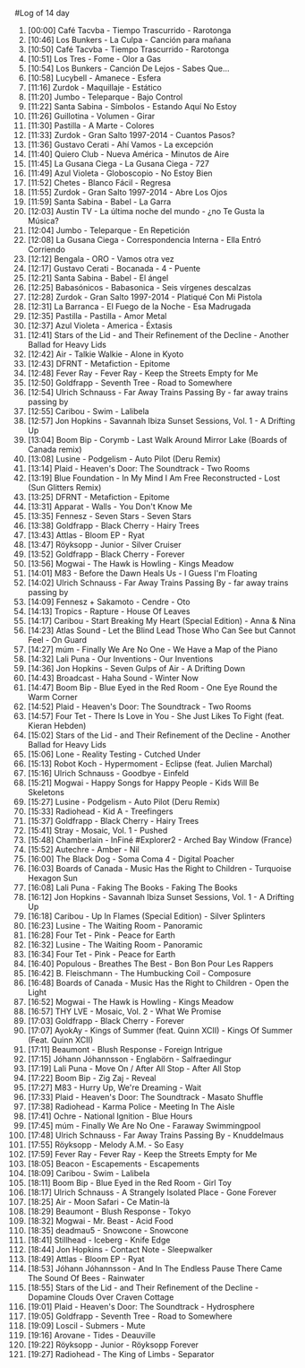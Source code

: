 #Log of 14 day

1. [00:00] Café Tacvba - Tiempo Trascurrido - Rarotonga
1. [10:46] Los Bunkers - La Culpa - Canción para mañana
1. [10:50] Café Tacvba - Tiempo Trascurrido - Rarotonga
1. [10:51] Los Tres - Fome - Olor a Gas
1. [10:54] Los Bunkers - Canción De Lejos - Sabes Que...
1. [10:58] Lucybell - Amanece - Esfera
1. [11:16] Zurdok - Maquillaje - Estático
1. [11:20] Jumbo - Teleparque - Bajo Control
1. [11:22] Santa Sabina - Símbolos - Estando Aquí No Estoy
1. [11:26] Guillotina - Volumen - Girar
1. [11:30] Pastilla - A Marte - Colores
1. [11:33] Zurdok - Gran Salto 1997-2014 - Cuantos Pasos?
1. [11:36] Gustavo Cerati - Ahí Vamos - La excepción
1. [11:40] Quiero Club - Nueva América - Minutos de Aire
1. [11:45] La Gusana Ciega - La Gusana Ciega - 727
1. [11:49] Azul Violeta - Globoscopio - No Estoy Bien
1. [11:52] Chetes - Blanco Fácil - Regresa
1. [11:55] Zurdok - Gran Salto 1997-2014 - Abre Los Ojos
1. [11:59] Santa Sabina - Babel - La Garra
1. [12:03] Austin TV - La última noche del mundo - ¿no Te Gusta la Música?
1. [12:04] Jumbo - Teleparque - En Repetición
1. [12:08] La Gusana Ciega - Correspondencia Interna - Ella Entró Corriendo
1. [12:12] Bengala - ORO - Vamos otra vez
1. [12:17] Gustavo Cerati - Bocanada - 4 - Puente
1. [12:21] Santa Sabina - Babel - El ángel
1. [12:25] Babasónicos - Babasonica - Seis vírgenes descalzas
1. [12:28] Zurdok - Gran Salto 1997-2014 - Platiqué Con Mi Pistola
1. [12:31] La Barranca - El Fuego de la Noche - Esa Madrugada
1. [12:35] Pastilla - Pastilla - Amor Metal
1. [12:37] Azul Violeta - America - Éxtasis
1. [12:41] Stars of the Lid - and Their Refinement of the Decline - Another Ballad for Heavy Lids
1. [12:42] Air - Talkie Walkie - Alone in Kyoto
1. [12:43] DFRNT - Metafiction - Epitome
1. [12:48] Fever Ray - Fever Ray - Keep the Streets Empty for Me
1. [12:50] Goldfrapp - Seventh Tree - Road to Somewhere
1. [12:54] Ulrich Schnauss - Far Away Trains Passing By - far away trains passing by
1. [12:55] Caribou - Swim - Lalibela
1. [12:57] Jon Hopkins - Savannah Ibiza Sunset Sessions, Vol. 1 - A Drifting Up
1. [13:04] Boom Bip - Corymb - Last Walk Around Mirror Lake (Boards of Canada remix)
1. [13:08] Lusine - Podgelism - Auto Pilot (Deru Remix)
1. [13:14] Plaid - Heaven's Door: The Soundtrack - Two Rooms
1. [13:19] Blue Foundation - In My Mind I Am Free Reconstructed - Lost (Sun Glitters Remix)
1. [13:25] DFRNT - Metafiction - Epitome
1. [13:31] Apparat - Walls - You Don't Know Me
1. [13:35] Fennesz - Seven Stars - Seven Stars
1. [13:38] Goldfrapp - Black Cherry - Hairy Trees
1. [13:43] Attlas - Bloom EP - Ryat
1. [13:47] Röyksopp - Junior - Silver Cruiser
1. [13:52] Goldfrapp - Black Cherry - Forever
1. [13:56] Mogwai - The Hawk is Howling - Kings Meadow
1. [14:01] M83 - Before the Dawn Heals Us - I Guess I'm Floating
1. [14:02] Ulrich Schnauss - Far Away Trains Passing By - far away trains passing by
1. [14:09] Fennesz + Sakamoto - Cendre - Oto
1. [14:13] Tropics - Rapture - House Of Leaves
1. [14:17] Caribou - Start Breaking My Heart (Special Edition) - Anna & Nina
1. [14:23] Atlas Sound - Let the Blind Lead Those Who Can See but Cannot Feel - On Guard
1. [14:27] múm - Finally We Are No One - We Have a Map of the Piano
1. [14:32] Lali Puna - Our Inventions - Our Inventions
1. [14:36] Jon Hopkins - Seven Gulps of Air - A Drifting Down
1. [14:43] Broadcast - Haha Sound - Winter Now
1. [14:47] Boom Bip - Blue Eyed in the Red Room - One Eye Round the Warm Corner
1. [14:52] Plaid - Heaven's Door: The Soundtrack - Two Rooms
1. [14:57] Four Tet - There Is Love in You - She Just Likes To Fight (feat. Kieran Hebden)
1. [15:02] Stars of the Lid - and Their Refinement of the Decline - Another Ballad for Heavy Lids
1. [15:06] Lone - Reality Testing - Cutched Under
1. [15:13] Robot Koch - Hypermoment - Eclipse (feat. Julien Marchal)
1. [15:16] Ulrich Schnauss - Goodbye - Einfeld
1. [15:21] Mogwai - Happy Songs for Happy People - Kids Will Be Skeletons
1. [15:27] Lusine - Podgelism - Auto Pilot (Deru Remix)
1. [15:33] Radiohead - Kid A - Treefingers
1. [15:37] Goldfrapp - Black Cherry - Hairy Trees
1. [15:41] Stray - Mosaic, Vol. 1 - Pushed
1. [15:48] Chamberlain - InFiné #Explorer2 - Arched Bay Window (France)
1. [15:52] Autechre - Amber - Nil
1. [16:00] The Black Dog - Soma Coma 4 - Digital Poacher
1. [16:03] Boards of Canada - Music Has the Right to Children - Turquoise Hexagon Sun
1. [16:08] Lali Puna - Faking The Books - Faking The Books
1. [16:12] Jon Hopkins - Savannah Ibiza Sunset Sessions, Vol. 1 - A Drifting Up
1. [16:18] Caribou - Up In Flames (Special Edition) - Silver Splinters
1. [16:23] Lusine - The Waiting Room - Panoramic
1. [16:28] Four Tet - Pink - Peace for Earth
1. [16:32] Lusine - The Waiting Room - Panoramic
1. [16:34] Four Tet - Pink - Peace for Earth
1. [16:40] Populous - Breathes The Best - Bon Bon Pour Les Rappers
1. [16:42] B. Fleischmann - The Humbucking Coil - Composure
1. [16:48] Boards of Canada - Music Has the Right to Children - Open the Light
1. [16:52] Mogwai - The Hawk is Howling - Kings Meadow
1. [16:57] THY LVE - Mosaic, Vol. 2 - What We Promise
1. [17:03] Goldfrapp - Black Cherry - Forever
1. [17:07] AyokAy - Kings of Summer (feat. Quinn XCII) - Kings Of Summer (Feat. Quinn XCII)
1. [17:11] Beaumont - Blush Response - Foreign Intrigue
1. [17:15] Jóhann Jóhannsson - Englabörn - Salfraedingur
1. [17:19] Lali Puna - Move On / After All Stop - After All Stop
1. [17:22] Boom Bip - Zig Zaj - Reveal
1. [17:27] M83 - Hurry Up, We're Dreaming - Wait
1. [17:33] Plaid - Heaven's Door: The Soundtrack - Masato Shuffle
1. [17:38] Radiohead - Karma Police - Meeting In The Aisle
1. [17:41] Ochre - National Ignition - Blue Hours
1. [17:45] múm - Finally We Are No One - Faraway Swimmingpool
1. [17:48] Ulrich Schnauss - Far Away Trains Passing By - Knuddelmaus
1. [17:55] Röyksopp - Melody A.M. - So Easy
1. [17:59] Fever Ray - Fever Ray - Keep the Streets Empty for Me
1. [18:05] Beacon - Escapements - Escapements
1. [18:09] Caribou - Swim - Lalibela
1. [18:11] Boom Bip - Blue Eyed in the Red Room - Girl Toy
1. [18:17] Ulrich Schnauss - A Strangely Isolated Place - Gone Forever
1. [18:25] Air - Moon Safari - Ce Matin-là
1. [18:29] Beaumont - Blush Response - Tokyo
1. [18:32] Mogwai - Mr. Beast - Acid Food
1. [18:35] deadmau5 - Snowcone - Snowcone
1. [18:41] Stillhead - Iceberg - Knife Edge
1. [18:44] Jon Hopkins - Contact Note - Sleepwalker
1. [18:49] Attlas - Bloom EP - Ryat
1. [18:53] Jóhann Jóhannsson - And In The Endless Pause There Came The Sound Of Bees - Rainwater
1. [18:55] Stars of the Lid - and Their Refinement of the Decline - Dopamine Clouds Over Craven Cottage
1. [19:01] Plaid - Heaven's Door: The Soundtrack - Hydrosphere
1. [19:05] Goldfrapp - Seventh Tree - Road to Somewhere
1. [19:09] Loscil - Submers - Mute
1. [19:16] Arovane - Tides - Deauville
1. [19:22] Röyksopp - Junior - Röyksopp Forever
1. [19:27] Radiohead - The King of Limbs - Separator

